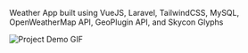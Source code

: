 Weather App built using VueJS, Laravel, TailwindCSS, MySQL, OpenWeatherMap API, GeoPlugin API, and Skycon Glyphs

<img src="Application.gif" alt="Project Demo GIF">

